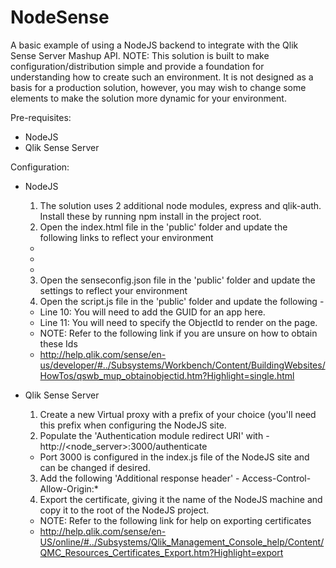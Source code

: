 # NodeSense
A basic example of using a NodeJS backend to integrate with the Qlik Sense Server Mashup API.
NOTE: This solution is built to make configuration/distribution simple and provide a foundation for understanding how to create such an environment. It is not designed as a basis for a production solution, however, you may wish to change some elements to make the solution more dynamic for your environment.

Pre-requisites:
- NodeJS
- Qlik Sense Server

Configuration:
- NodeJS
  1. The solution uses 2 additional node modules, express and qlik-auth. Install these by running npm install in the project         root.
  2. Open the index.html file in the 'public' folder and update the following links to reflect your environment
    - <link rel="stylesheet" href="http://<sense_server:port>/<virtual_proxy>/resources/autogenerated/qlikui.css">
    - <link rel="stylesheet" href="http://<sense_server:port>/<virtual_proxy>/resources/assets/client/client.css" media="all">
    - <script src="http://<sense_server:port>/<virtual_proxy>/resources/js/external/requirejs/require.js"></script>
  3. Open the senseconfig.json file in the 'public' folder and update the settings to reflect your environment
  4. Open the script.js file in the 'public' folder and update the following -
    - Line 10: You will need to add the GUID for an app here. 
    - Line 11: You will need to specify the ObjectId to render on the page.
    - NOTE: Refer to the following link if you are unsure on how to obtain these Ids
    - http://help.qlik.com/sense/en-us/developer/#../Subsystems/Workbench/Content/BuildingWebsites/HowTos/qswb_mup_obtainobjectid.htm?Highlight=single.html

- Qlik Sense Server
  1. Create a new Virtual proxy with a prefix of your choice (you'll need this prefix when configuring the NodeJS site.
  2. Populate the 'Authentication module redirect URI' with - http://<node_server>:3000/authenticate
    - Port 3000 is configured in the index.js file of the NodeJS site and can be changed if desired.
  3. Add the following 'Additional response header' - Access-Control-Allow-Origin:*
  4. Export the certificate, giving it the name of the NodeJS machine and copy it to the root of the NodeJS project.
    - NOTE: Refer to the following link for help on exporting certificates
    - http://help.qlik.com/sense/en-US/online/#../Subsystems/Qlik_Management_Console_help/Content/QMC_Resources_Certificates_Export.htm?Highlight=export
